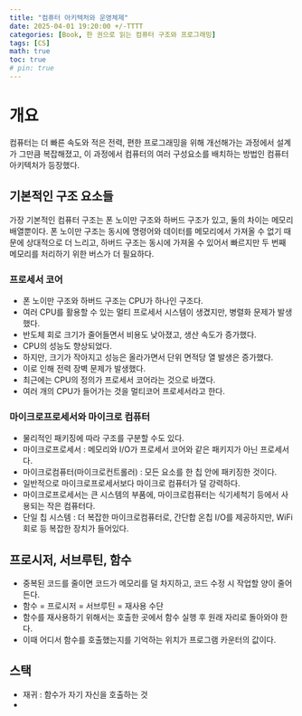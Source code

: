 ```yaml
---
title: "컴퓨터 아키텍처와 운영체제"
date: 2025-04-01 19:20:00 +/-TTTT
categories: [Book, 한 권으로 읽는 컴퓨터 구조와 프로그래밍]
tags: [CS]
math: true
toc: true
# pin: true
---
```

# 개요
컴퓨터는 더 빠른 속도와 적은 전력, 편한 프로그래밍을 위해 개선해가는 과정에서 설계가 그만큼 복잡해졌고, 이 과정에서 컴퓨터의 여러 구성요소를 배치하는 방법인 컴퓨터 아키텍처가 등장했다.  
  
## 기본적인 구조 요소들
가장 기본적인 컴퓨터 구조는 폰 노이만 구조와 하버드 구조가 있고, 둘의 차이는 메모리 배열뿐이다. 폰 노이만 구조는 동시에 명령어와 데이터를 메모리에서 가져올 수 없기 때문에 상대적으로 더 느리고, 하버드 구조는 동시에 가져올 수 있어서 빠르지만 두 번째 메모리를 처리하기 위한 버스가 더 필요하다.  
  
### 프로세서 코어
- 폰 노이만 구조와 하버드 구조는 CPU가 하나인 구조다.
- 여러 CPU를 활용할 수 있는 멀티 프로세서 시스템이 생겼지만, 병렬화 문제가 발생했다.
- 반도체 회로 크기가 줄어들면서 비용도 낮아졌고, 생산 속도가 증가했다.
- CPU의 성능도 향상되었다.
- 하지만, 크기가 작아지고 성능은 올라가면서 단위 면적당 열 발생은 증가했다.
- 이로 인해 전력 장벽 문제가 발생했다.
- 최근에는 CPU의 정의가 프로세서 코어라는 것으로 바꼈다.
- 여러 개의 CPU가 들어가는 것을 멀티코어 프로세서라고 한다.  
  
### 마이크로프로세서와 마이크로 컴퓨터
- 물리적인 패키징에 따라 구조를 구분할 수도 있다.
- 마이크로프로세서 : 메모리와 I/O가 프로세서 코어와 같은 패키지가 아닌 프로세서다.
- 마이크로컴퓨터(마이크로컨트롤러) : 모든 요소를 한 칩 안에 패키징한 것이다.
- 일반적으로 마이크로프로세서보다 마이크로 컴퓨터가 덜 강력하다.
- 마이크로프로세서는 큰 시스템의 부품에, 마이크로컴퓨터는 식기세척기 등에서 사용되는 작은 컴퓨터다.  
- 단일 칩 시스템 : 더 복잡한 마이크로컴퓨터로, 간단합 온칩 I/O를 제공하지만, WiFi 회로 등 복잡한 장치가 들어있다.  
  
## 프로시저, 서브루틴, 함수
- 중복된 코드를 줄이면 코드가 메모리를 덜 차지하고, 코드 수정 시 작업할 양이 줄어든다.
- 함수 = 프로시저 = 서브루틴 = 재사용 수단
- 함수를 재사용하기 위해서는 호출한 곳에서 함수 실행 후 원래 자리로 돌아와야 한다.
- 이때 어디서 함수를 호출했는지를 기억하는 위치가 프로그램 카운터의 값이다.
  
## 스택
- 재귀 : 함수가 자기 자신을 호출하는 것
- 